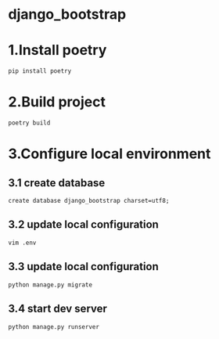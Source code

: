 # django_bootstrap

# 1.Install poetry
```
pip install poetry
```

# 2.Build project
```
poetry build
```

# 3.Configure local environment
## 3.1 create database
```
create database django_bootstrap charset=utf8;
```
## 3.2 update local configuration
```
vim .env
```

## 3.3 update local configuration
```
python manage.py migrate
```

## 3.4 start dev server
```
python manage.py runserver
```

